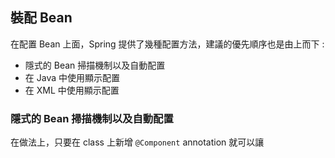 ## 裝配 Bean

在配置 Bean 上面，Spring 提供了幾種配置方法，建議的優先順序也是由上而下 :

* 隱式的 Bean 掃描機制以及自動配置
* 在 Java 中使用顯示配置
* 在 XML 中使用顯示配置

### 隱式的 Bean 掃描機制以及自動配置

在做法上，只要在 class 上新增 `@Component` annotation 就可以讓

```

```

